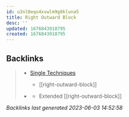 ```yaml
---
id: u3nl0eqo4xvwlm9g8kluna5
title: Right Outward Block
desc: ''
updated: 1676843918795
created: 1676843918795
---
```


## Backlinks

> - [Single Techniques](..\single-techniques.md)
>   - [[right-outward-block]]
>    
> - [](..\techniques\shielding-hammer.md)
>   - Extended [[right-outward-block]]

_Backlinks last generated 2023-06-03 14:52:58_
